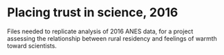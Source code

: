 # Placing trust in science, 2016
Files needed to replicate analysis of 2016 ANES data, for a project assessing the relationship between rural residency and feelings of warmth toward scientists.
